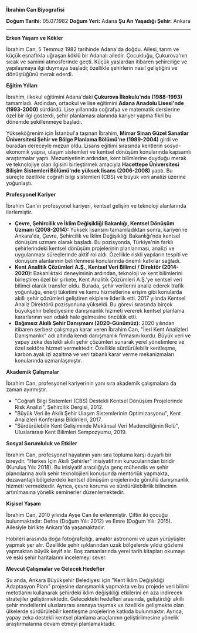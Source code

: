 **İbrahim Can Biyografisi**

**Doğum Tarihi:** 05.07.1982
**Doğum Yeri:** Adana
**Şu An Yaşadığı Şehir:** Ankara

---

**Erken Yaşam ve Kökler**

İbrahim Can, 5 Temmuz 1982 tarihinde Adana'da doğdu. Ailesi, tarım ve küçük esnaflıkla uğraşan köklü bir Adanalı ailedir. Çocukluğu, Çukurova'nın sıcak ve samimi atmosferinde geçti. Küçük yaşlardan itibaren şehirciliğe ve yapılaşmaya ilgi duymaya başladı; özellikle şehirlerin nasıl geliştiğini ve dönüştüğünü merak ederdi.

**Eğitim Yılları**

İbrahim, ilkokul eğitimini Adana'daki **Çukurova İlkokulu'nda (1988-1993)** tamamladı. Ardından, ortaokul ve lise eğitimini **Adana Anadolu Lisesi'nde (1993-2000)** sürdürdü. Lise yıllarında coğrafya ve matematik derslerine özel bir ilgi gösterdi, şehir planlaması alanında kariyer yapma fikri bu dönemde şekillenmeye başladı.

Yükseköğrenim için İstanbul'a taşınan İbrahim, **Mimar Sinan Güzel Sanatlar Üniversitesi Şehir ve Bölge Planlama Bölümü'ne (1999-2004)** girdi ve buradan dereceyle mezun oldu. Lisans eğitimi sırasında kentlerin sosyo-ekonomik yapısı, ulaşım sistemleri ve kentsel dönüşüm konularında kapsamlı araştırmalar yaptı. Mezuniyetinin ardından, kent bilimlerine duyduğu merak ve teknolojiye olan ilgisini birleştirmek amacıyla **Hacettepe Üniversitesi Bilişim Sistemleri Bölümü'nde yüksek lisans (2006-2008)** yaptı. Bu süreçte özellikle coğrafi bilgi sistemleri (CBS) ve büyük veri analizi üzerine yoğunlaştı.

**Profesyonel Kariyer**

İbrahim Can'ın profesyonel kariyeri, kentsel gelişim ve teknoloji alanlarında ilerlemiştir.

*   **Çevre, Şehircilik ve İklim Değişikliği Bakanlığı, Kentsel Dönüşüm Uzmanı (2008-2014):** Yüksek lisansını tamamladıktan sonra, kariyerine Ankara'da, Çevre, Şehircilik ve İklim Değişikliği Bakanlığı'nda kentsel dönüşüm uzmanı olarak başladı. Bu pozisyonda, Türkiye'nin farklı şehirlerindeki kentsel dönüşüm projelerinin planlanması, analizi ve uygulanması süreçlerinde aktif rol aldı. Özellikle riskli yapıların tespiti ve dönüşüm alanlarının belirlenmesi konularında önemli katkılar sağladı.
*   **Kent Analitik Çözümleri A.Ş., Kentsel Veri Bilimci / Direktör (2014-2020):** Bakanlıktaki deneyiminin ardından, teknoloji ve kent bilimlerini birleştiren özel bir şirkete, Kent Analitik Çözümleri A.Ş.'ye kentsel veri bilimci olarak transfer oldu. Burada, şehir verilerini analiz ederek trafik yoğunluğu, enerji tüketimi ve kamu hizmetlerine erişim gibi konularda akıllı şehir çözümleri geliştiren ekiplere liderlik etti. 2017 yılında Kentsel Analiz Direktörü pozisyonuna yükseldi. Bu görevi sırasında birçok büyükşehir belediyesine danışmanlık hizmeti vererek kentsel planlama kararlarının veri odaklı hale gelmesine öncülük etti.
*   **Bağımsız Akıllı Şehir Danışmanı (2020-Günümüz):** 2020 yılından itibaren serbest çalışmaya karar veren İbrahim Can, "İleri Kent Analizleri Danışmanlık" adı altında kendi danışmanlık firmasını kurdu. Büyük veri ve yapay zeka destekli akıllı şehir çözümleri sunarak yerel yönetimlere ve özel sektöre hizmet vermektedir. Özellikle sürdürülebilir kentleşme, karbon ayak izi azaltma ve veri tabanlı karar verme mekanizmaları konularında uzmanlaşmıştır.

**Akademik Çalışmalar**

İbrahim Can, profesyonel kariyerinin yanı sıra akademik çalışmalara da zaman ayırmıştır.

*   "Coğrafi Bilgi Sistemleri (CBS) Destekli Kentsel Dönüşüm Projelerinde Risk Analizi", Şehircilik Dergisi, 2012.
*   "Büyük Veri ile Akıllı Şehir Ulaşım Sistemlerinin Optimizasyonu", Kent Analizleri Konferansı Bildirileri, 2017.
*   "Sürdürülebilir Kent Gelişiminde Mekânsal Veri Madenciliğinin Rolü", Uluslararası Kent Bilimleri Sempozyumu, 2019.

**Sosyal Sorumluluk ve Etkiler**

İbrahim Can, profesyonel hayatının yanı sıra topluma karşı duyarlı bir bireydir. "Herkes İçin Akıllı Şehirler" inisiyatifinin kurucularından biridir (Kuruluş Yılı: 2018). Bu inisiyatif aracılığıyla genç mühendis ve şehir plancılarına akıllı şehir teknolojileri konusunda mentörlük yapmakta, dezavantajlı bölgelerdeki kentsel dönüşüm projelerinde gönüllü danışmanlık hizmeti vermektedir. Ayrıca, çevre koruma ve sürdürülebilirlik bilincinin artırılmasına yönelik seminerler düzenlemektedir.

**Kişisel Yaşam**

İbrahim Can, 2010 yılında Ayşe Can ile evlenmiştir. Çiftin iki çocuğu bulunmaktadır: Defne (Doğum Yılı: 2012) ve Emre (Doğum Yılı: 2015). Ailesiyle birlikte Ankara'da yaşamaktadır.

Hobileri arasında doğa fotoğrafçılığı, amatör astronomi ve uzun yürüyüşler yapmak yer alır. Özellikle şehir ışıklarından uzak bölgelerde yıldız gözlemi yapmaktan büyük keyif alır. Boş zamanlarında yerel tarih kitapları okumayı ve eski şehir haritalarını incelemeyi sever.

**Mevcut Çalışmalar ve Gelecek Hedefler**

Şu anda, Ankara Büyükşehir Belediyesi için "Kent İklim Değişikliği Adaptasyon Planı" projesine danışmanlık yapmakta ve bu projede veri bilimi metotlarını kullanarak şehirdeki iklim değişikliği etkilerini en aza indirecek stratejiler geliştirmektedir. Gelecekteki hedefleri arasında, geliştirdiği akıllı şehir modellerini uluslararası arenaya taşımak ve özellikle gelişmekte olan ülkelerde sürdürülebilir kentleşme projelerine katkıda bulunmaktır. Ayrıca, yapay zeka destekli kentsel planlama araçlarının geliştirilmesine yönelik araştırmalarına devam etmeyi planlamaktadır.